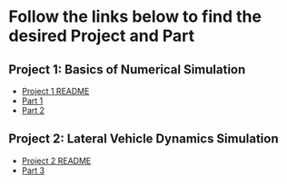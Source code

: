 # Follow the links below to find the desired Project and Part 
## Project 1: Basics of Numerical Simulation

- [Project 1 README](Project1/README.md)
- [Part 1](https://github.com/JoshuaSerrano71/MEEN432Sp2025_JoshuaSerrano71/tree/main/Project1/Part1/) <br>
- [Part 2](https://github.com/JoshuaSerrano71/MEEN432Sp2025_JoshuaSerrano71/tree/main/Project1/Part2/)

## Project 2: Lateral Vehicle Dynamics Simulation

- [Project 2 README](Project2/README.md)
- [Part 3](https://github.com/JoshuaSerrano71/MEEN432Sp2025_JoshuaSerrano71/tree/main/Project2/Part3/)
